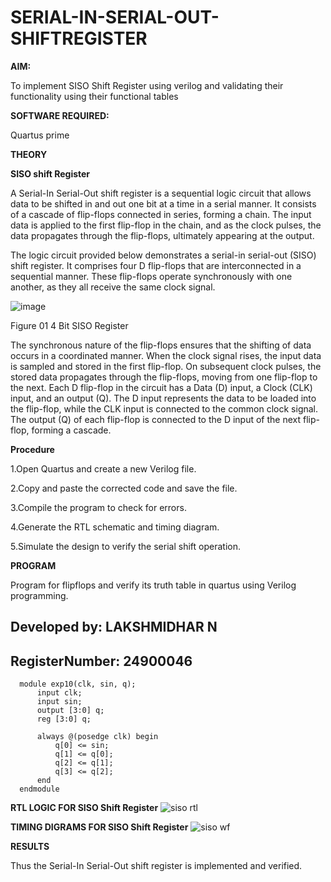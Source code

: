 # SERIAL-IN-SERIAL-OUT-SHIFTREGISTER

**AIM:**

To implement  SISO Shift Register using verilog and validating their functionality using their functional tables

**SOFTWARE REQUIRED:**

Quartus prime

**THEORY**

**SISO shift Register**

A Serial-In Serial-Out shift register is a sequential logic circuit that allows data to be shifted in and out one bit at a time in a serial manner. It consists of a cascade of flip-flops connected in series, forming a chain. The input data is applied to the first flip-flop in the chain, and as the clock pulses, the data propagates through the flip-flops, ultimately appearing at the output.

The logic circuit provided below demonstrates a serial-in serial-out (SISO) shift register. It comprises four D flip-flops that are interconnected in a sequential manner. These flip-flops operate synchronously with one another, as they all receive the same clock signal.

![image](https://github.com/naavaneetha/SERIAL-IN-SERIAL-OUT-SHIFTREGISTER/assets/154305477/e81c4072-37f9-46c6-8145-566764b74c3a)

Figure 01 4 Bit SISO Register

The synchronous nature of the flip-flops ensures that the shifting of data occurs in a coordinated manner. When the clock signal rises, the input data is sampled and stored in the first flip-flop. On subsequent clock pulses, the stored data propagates through the flip-flops, moving from one flip-flop to the next.
Each D flip-flop in the circuit has a Data (D) input, a Clock (CLK) input, and an output (Q). The D input represents the data to be loaded into the flip-flop, while the CLK input is connected to the common clock signal. The output (Q) of each flip-flop is connected to the D input of the next flip-flop, forming a cascade.

**Procedure**

1.Open Quartus and create a new Verilog file.

2.Copy and paste the corrected code and save the file.

3.Compile the program to check for errors.

4.Generate the RTL schematic and timing diagram.

5.Simulate the design to verify the serial shift operation.

**PROGRAM**

Program for flipflops and verify its truth table in quartus using Verilog programming.

## Developed by: LAKSHMIDHAR N 
## RegisterNumber: 24900046

      module exp10(clk, sin, q);
          input clk;
          input sin;
          output [3:0] q;
          reg [3:0] q;
      
          always @(posedge clk) begin
              q[0] <= sin;
              q[1] <= q[0];
              q[2] <= q[1];
              q[3] <= q[2];  
          end
      endmodule



**RTL LOGIC FOR SISO Shift Register**
![siso  rtl](https://github.com/user-attachments/assets/4a017c63-5384-41e8-8279-b399207e1d61)

**TIMING DIGRAMS FOR SISO Shift Register**
![siso wf](https://github.com/user-attachments/assets/69870464-b8ad-48fe-861a-0d06a2d5bb05)

**RESULTS**

Thus the Serial-In Serial-Out shift register is implemented and verified.
